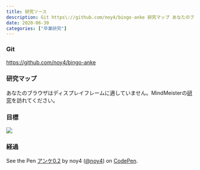 ```yaml
---
title: 研究ソース
description: Git https\://github.com/noy4/bingo-anke 研究マップ あなたのブラウザはディスプレイフレームに適していません。MindMeisterの研究を訪れてください。 目標 経過 See the Pen アン...
date: 2020-06-30
categories: ["卒業研究"]
---
```


### Git

https://github.com/noy4/bingo-anke

### 研究マップ

あなたのブラウザはディスプレイフレームに適していません。MindMeisterの<a href="https://www.mindmeister.com/1549130894/\_?t=CejqbEZ6L3" target="\_blank">研究</a>を訪れてください。

### 目標

![](https://chankuwa.com/wp-content/uploads/2020/06/アンケ.gif)

### 経過

See the Pen [アンケ0.2](https://codepen.io/noy4/pen/xxZLdox) by noy4 ([@noy4](https://codepen.io/noy4)) on [CodePen](https://codepen.io).